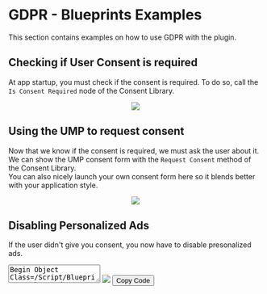 # GDPR - Blueprints Examples
This section contains examples on how to use GDPR with the plugin.
## Checking if User Consent is required
At app startup, you must check if the consent is required. To do so, call the `Is Consent Required` node of the Consent Library.

<div style="text-align:center">
<img src="https://github.com/Pandoa/AdsPro/blob/main/_images/IsConsentRequired.png?raw=true"/>
</div>

## Using the UMP to request consent
Now that we know if the consent is required, we must ask the user about it.   
We can show the UMP consent form with the `Request Consent` method of the Consent Library.  
You can also nicely launch your own consent form here so it blends better with your application style.

<div style="text-align:center">
<img src="https://github.com/Pandoa/AdsPro/blob/main/_images/UMPRequestConsent.png?raw=true"/>
</div>

## Disabling Personalized Ads
If the user didn't give you consent, you now have to disable presonalized ads.

<div class="bpcode">
<textarea readonly>
Begin Object Class=/Script/BlueprintGraph.K2Node_AsyncAction Name="K2Node_AsyncAction_5"
   ProxyFactoryFunctionName="IsConsentRequired"
   ProxyFactoryClass=Class'"/Script/AdsPro.ConsentRequiredProxy"'
   ProxyClass=Class'"/Script/AdsPro.ConsentRequiredProxy"'
   NodePosX=-656
   NodePosY=-896
   NodeGuid=C7B8C61E4B2AAAB09B32D4A40160403F
   CustomProperties Pin (PinId=25A793294BBB197C70EA3889EF5833FD,PinName="execute",PinToolTip="\nExec",PinType.PinCategory="exec",PinType.PinSubCategory="",PinType.PinSubCategoryObject=None,PinType.PinSubCategoryMemberReference=(),PinType.PinValueType=(),PinType.ContainerType=None,PinType.bIsReference=False,PinType.bIsConst=False,PinType.bIsWeakPointer=False,PinType.bIsUObjectWrapper=True,LinkedTo=(K2Node_Event_5 118586BB4EA9470F8087FD820D560415,),PersistentGuid=00000000000000000000000000000000,bHidden=False,bNotConnectable=False,bDefaultValueIsReadOnly=False,bDefaultValueIsIgnored=False,bAdvancedView=False,bOrphanedPin=False,)
   CustomProperties Pin (PinId=F47F460643D8045C413CD7BA0E7A3815,PinName="then",Direction="EGPD_Output",PinType.PinCategory="exec",PinType.PinSubCategory="",PinType.PinSubCategoryObject=None,PinType.PinSubCategoryMemberReference=(),PinType.PinValueType=(),PinType.ContainerType=None,PinType.bIsReference=False,PinType.bIsConst=False,PinType.bIsWeakPointer=False,PinType.bIsUObjectWrapper=True,PersistentGuid=00000000000000000000000000000000,bHidden=False,bNotConnectable=False,bDefaultValueIsReadOnly=False,bDefaultValueIsIgnored=False,bAdvancedView=False,bOrphanedPin=False,)
   CustomProperties Pin (PinId=E93963544A489D5B783BAE99664B793E,PinName="Required",PinFriendlyName=NSLOCTEXT("", "F8338243455B41BD9066159D9A506B0F", "Required"),PinToolTip="We need to ask the user for consent.",Direction="EGPD_Output",PinType.PinCategory="exec",PinType.PinSubCategory="",PinType.PinSubCategoryObject=None,PinType.PinSubCategoryMemberReference=(),PinType.PinValueType=(),PinType.ContainerType=None,PinType.bIsReference=False,PinType.bIsConst=False,PinType.bIsWeakPointer=False,PinType.bIsUObjectWrapper=True,LinkedTo=(K2Node_AsyncAction_6 41C4AAFE4DC42DCCA995508F4FAD547B,),PersistentGuid=00000000000000000000000000000000,bHidden=False,bNotConnectable=False,bDefaultValueIsReadOnly=False,bDefaultValueIsIgnored=False,bAdvancedView=False,bOrphanedPin=False,)
   CustomProperties Pin (PinId=BA74378A4BC78D9272DD96AADD0D8622,PinName="NotRequired",PinFriendlyName=NSLOCTEXT("", "DE99C7ED4CD1377253669E8387ABDDB3", "Not Required"),PinToolTip="No need to ask the user for consent.",Direction="EGPD_Output",PinType.PinCategory="exec",PinType.PinSubCategory="",PinType.PinSubCategoryObject=None,PinType.PinSubCategoryMemberReference=(),PinType.PinValueType=(),PinType.ContainerType=None,PinType.bIsReference=False,PinType.bIsConst=False,PinType.bIsWeakPointer=False,PinType.bIsUObjectWrapper=True,LinkedTo=(K2Node_Knot_0 64E5AEE846941FCB980139A44EEF1343,),PersistentGuid=00000000000000000000000000000000,bHidden=False,bNotConnectable=False,bDefaultValueIsReadOnly=False,bDefaultValueIsIgnored=False,bAdvancedView=False,bOrphanedPin=False,)
End Object
Begin Object Class=/Script/UnrealEd.EdGraphNode_Comment Name="EdGraphNode_Comment_2"
   bCommentBubbleVisible_InDetailsPanel=False
   NodePosX=-464
   NodePosY=-688
   NodeWidth=288
   NodeHeight=112
   bCommentBubblePinned=False
   bCommentBubbleVisible=False
   NodeComment="Consent is not required"
   NodeGuid=1DCED3364DD8461EBA97C1994C3C5E14
End Object
Begin Object Class=/Script/BlueprintGraph.K2Node_Knot Name="K2Node_Knot_0"
   NodePosX=-352
   NodePosY=-624
   NodeGuid=2676399641E15305EF9473A59F926EC2
   CustomProperties Pin (PinId=64E5AEE846941FCB980139A44EEF1343,PinName="InputPin",PinType.PinCategory="exec",PinType.PinSubCategory="",PinType.PinSubCategoryObject=None,PinType.PinSubCategoryMemberReference=(),PinType.PinValueType=(),PinType.ContainerType=None,PinType.bIsReference=False,PinType.bIsConst=False,PinType.bIsWeakPointer=False,PinType.bIsUObjectWrapper=True,LinkedTo=(K2Node_AsyncAction_5 BA74378A4BC78D9272DD96AADD0D8622,),PersistentGuid=00000000000000000000000000000000,bHidden=False,bNotConnectable=False,bDefaultValueIsReadOnly=False,bDefaultValueIsIgnored=True,bAdvancedView=False,bOrphanedPin=False,)
   CustomProperties Pin (PinId=73DE6F9442C976AD72EE4887115B6490,PinName="OutputPin",Direction="EGPD_Output",PinType.PinCategory="exec",PinType.PinSubCategory="",PinType.PinSubCategoryObject=None,PinType.PinSubCategoryMemberReference=(),PinType.PinValueType=(),PinType.ContainerType=None,PinType.bIsReference=False,PinType.bIsConst=False,PinType.bIsWeakPointer=False,PinType.bIsUObjectWrapper=True,PersistentGuid=00000000000000000000000000000000,bHidden=False,bNotConnectable=False,bDefaultValueIsReadOnly=False,bDefaultValueIsIgnored=False,bAdvancedView=False,bOrphanedPin=False,)
End Object
Begin Object Class=/Script/BlueprintGraph.K2Node_AsyncAction Name="K2Node_AsyncAction_6"
   ProxyFactoryFunctionName="RequestConsent"
   ProxyFactoryClass=Class'"/Script/AdsPro.RequestConsentProxy"'
   ProxyClass=Class'"/Script/AdsPro.RequestConsentProxy"'
   NodePosX=-384
   NodePosY=-908
   NodeGuid=C456687141FDAC28246C879C18330501
   CustomProperties Pin (PinId=41C4AAFE4DC42DCCA995508F4FAD547B,PinName="execute",PinType.PinCategory="exec",PinType.PinSubCategory="",PinType.PinSubCategoryObject=None,PinType.PinSubCategoryMemberReference=(),PinType.PinValueType=(),PinType.ContainerType=None,PinType.bIsReference=False,PinType.bIsConst=False,PinType.bIsWeakPointer=False,PinType.bIsUObjectWrapper=True,LinkedTo=(K2Node_AsyncAction_5 E93963544A489D5B783BAE99664B793E,),PersistentGuid=00000000000000000000000000000000,bHidden=False,bNotConnectable=False,bDefaultValueIsReadOnly=False,bDefaultValueIsIgnored=False,bAdvancedView=False,bOrphanedPin=False,)
   CustomProperties Pin (PinId=905D06AB44511E0CADB65CA55E0AE9F1,PinName="then",Direction="EGPD_Output",PinType.PinCategory="exec",PinType.PinSubCategory="",PinType.PinSubCategoryObject=None,PinType.PinSubCategoryMemberReference=(),PinType.PinValueType=(),PinType.ContainerType=None,PinType.bIsReference=False,PinType.bIsConst=False,PinType.bIsWeakPointer=False,PinType.bIsUObjectWrapper=True,PersistentGuid=00000000000000000000000000000000,bHidden=False,bNotConnectable=False,bDefaultValueIsReadOnly=False,bDefaultValueIsIgnored=False,bAdvancedView=False,bOrphanedPin=False,)
   CustomProperties Pin (PinId=69D67838491025699895F4949C0B66BE,PinName="Requested",PinFriendlyName=NSLOCTEXT("", "B0E063B14C3A7F0AA1E162B80E1D1A17", "Requested"),PinToolTip="The consent has been requested and the user chose something.",Direction="EGPD_Output",PinType.PinCategory="exec",PinType.PinSubCategory="",PinType.PinSubCategoryObject=None,PinType.PinSubCategoryMemberReference=(),PinType.PinValueType=(),PinType.ContainerType=None,PinType.bIsReference=False,PinType.bIsConst=False,PinType.bIsWeakPointer=False,PinType.bIsUObjectWrapper=True,LinkedTo=(K2Node_SwitchEnum_0 013237504EEA7C366C3B71B2AD08BD37,),PersistentGuid=00000000000000000000000000000000,bHidden=False,bNotConnectable=False,bDefaultValueIsReadOnly=False,bDefaultValueIsIgnored=False,bAdvancedView=False,bOrphanedPin=False,)
   CustomProperties Pin (PinId=6E9C4D39419FA1F5FEDE5D984D01D397,PinName="Error",PinFriendlyName=NSLOCTEXT("", "F1EB3F48463E06D87A189CACF5623D14", "Error"),PinToolTip="An error occured while asking consent.",Direction="EGPD_Output",PinType.PinCategory="exec",PinType.PinSubCategory="",PinType.PinSubCategoryObject=None,PinType.PinSubCategoryMemberReference=(),PinType.PinValueType=(),PinType.ContainerType=None,PinType.bIsReference=False,PinType.bIsConst=False,PinType.bIsWeakPointer=False,PinType.bIsUObjectWrapper=True,LinkedTo=(K2Node_Knot_4 04436A60471DFDC71CAEBAAFD645E817,),PersistentGuid=00000000000000000000000000000000,bHidden=False,bNotConnectable=False,bDefaultValueIsReadOnly=False,bDefaultValueIsIgnored=False,bAdvancedView=False,bOrphanedPin=False,)
   CustomProperties Pin (PinId=38D22E84412CFDB3C491DEA17F924961,PinName="Error",PinToolTip="Error",Direction="EGPD_Output",PinType.PinCategory="byte",PinType.PinSubCategory="",PinType.PinSubCategoryObject=Enum'"/Script/AdsPro.EConsentError"',PinType.PinSubCategoryMemberReference=(),PinType.PinValueType=(),PinType.ContainerType=None,PinType.bIsReference=False,PinType.bIsConst=False,PinType.bIsWeakPointer=False,PinType.bIsUObjectWrapper=False,PersistentGuid=00000000000000000000000000000000,bHidden=False,bNotConnectable=False,bDefaultValueIsReadOnly=False,bDefaultValueIsIgnored=False,bAdvancedView=False,bOrphanedPin=False,)
   CustomProperties Pin (PinId=D60CC55C4F1C3F260DEE3DB75B02BF2B,PinName="ConsentStatus",PinToolTip="Consent Status",Direction="EGPD_Output",PinType.PinCategory="byte",PinType.PinSubCategory="",PinType.PinSubCategoryObject=Enum'"/Script/AdsPro.EConsentStatus"',PinType.PinSubCategoryMemberReference=(),PinType.PinValueType=(),PinType.ContainerType=None,PinType.bIsReference=False,PinType.bIsConst=False,PinType.bIsWeakPointer=False,PinType.bIsUObjectWrapper=False,PersistentGuid=00000000000000000000000000000000,bHidden=False,bNotConnectable=False,bDefaultValueIsReadOnly=False,bDefaultValueIsIgnored=False,bAdvancedView=False,bOrphanedPin=False,)
   CustomProperties Pin (PinId=45B9506047A0C586102861A988E07E57,PinName="bTagForUnderAgeOfConsent",PinType.PinCategory="bool",PinType.PinSubCategory="",PinType.PinSubCategoryObject=None,PinType.PinSubCategoryMemberReference=(),PinType.PinValueType=(),PinType.ContainerType=None,PinType.bIsReference=False,PinType.bIsConst=False,PinType.bIsWeakPointer=False,PinType.bIsUObjectWrapper=False,DefaultValue="false",AutogeneratedDefaultValue="false",PersistentGuid=00000000000000000000000000000000,bHidden=False,bNotConnectable=False,bDefaultValueIsReadOnly=False,bDefaultValueIsIgnored=False,bAdvancedView=False,bOrphanedPin=False,)
   CustomProperties Pin (PinId=E17EEC864F7BE12966A90499B21A945A,PinName="bUseDebugSettings",PinType.PinCategory="bool",PinType.PinSubCategory="",PinType.PinSubCategoryObject=None,PinType.PinSubCategoryMemberReference=(),PinType.PinValueType=(),PinType.ContainerType=None,PinType.bIsReference=False,PinType.bIsConst=False,PinType.bIsWeakPointer=False,PinType.bIsUObjectWrapper=False,DefaultValue="false",AutogeneratedDefaultValue="false",PersistentGuid=00000000000000000000000000000000,bHidden=False,bNotConnectable=False,bDefaultValueIsReadOnly=False,bDefaultValueIsIgnored=False,bAdvancedView=False,bOrphanedPin=False,)
   CustomProperties Pin (PinId=BF28B93449D06D9B5C085D8497EDA034,PinName="DebugGeography",PinType.PinCategory="byte",PinType.PinSubCategory="",PinType.PinSubCategoryObject=Enum'"/Script/AdsPro.EConsentDebugGeography"',PinType.PinSubCategoryMemberReference=(),PinType.PinValueType=(),PinType.ContainerType=None,PinType.bIsReference=False,PinType.bIsConst=False,PinType.bIsWeakPointer=False,PinType.bIsUObjectWrapper=False,DefaultValue="Disabled",PersistentGuid=00000000000000000000000000000000,bHidden=False,bNotConnectable=False,bDefaultValueIsReadOnly=False,bDefaultValueIsIgnored=False,bAdvancedView=False,bOrphanedPin=False,)
End Object
Begin Object Class=/Script/UnrealEd.EdGraphNode_Comment Name="EdGraphNode_Comment_4"
   bCommentBubbleVisible_InDetailsPanel=False
   NodePosX=-16
   NodePosY=-688
   NodeWidth=288
   NodeHeight=112
   bCommentBubblePinned=False
   bCommentBubbleVisible=False
   NodeComment="An error occured"
   NodeGuid=E419042D4CF69C06F934889753BC542A
End Object
Begin Object Class=/Script/BlueprintGraph.K2Node_Knot Name="K2Node_Knot_4"
   NodePosX=96
   NodePosY=-624
   NodeGuid=958709D94BA018B822623A9AB7F57450
   CustomProperties Pin (PinId=04436A60471DFDC71CAEBAAFD645E817,PinName="InputPin",PinType.PinCategory="exec",PinType.PinSubCategory="",PinType.PinSubCategoryObject=None,PinType.PinSubCategoryMemberReference=(),PinType.PinValueType=(),PinType.ContainerType=None,PinType.bIsReference=False,PinType.bIsConst=False,PinType.bIsWeakPointer=False,PinType.bIsUObjectWrapper=True,LinkedTo=(K2Node_AsyncAction_6 6E9C4D39419FA1F5FEDE5D984D01D397,),PersistentGuid=00000000000000000000000000000000,bHidden=False,bNotConnectable=False,bDefaultValueIsReadOnly=False,bDefaultValueIsIgnored=True,bAdvancedView=False,bOrphanedPin=False,)
   CustomProperties Pin (PinId=806B2ACE4D27730B4E619D8F8CAD0C2E,PinName="OutputPin",Direction="EGPD_Output",PinType.PinCategory="exec",PinType.PinSubCategory="",PinType.PinSubCategoryObject=None,PinType.PinSubCategoryMemberReference=(),PinType.PinValueType=(),PinType.ContainerType=None,PinType.bIsReference=False,PinType.bIsConst=False,PinType.bIsWeakPointer=False,PinType.bIsUObjectWrapper=True,PersistentGuid=00000000000000000000000000000000,bHidden=False,bNotConnectable=False,bDefaultValueIsReadOnly=False,bDefaultValueIsIgnored=False,bAdvancedView=False,bOrphanedPin=False,)
End Object
Begin Object Class=/Script/BlueprintGraph.K2Node_CallFunction Name="K2Node_CallFunction_2"
   bIsPureFunc=True
   FunctionReference=(MemberParent=Class'"/Script/AdsPro.ConsentLibrary"',MemberName="GetConsentType")
   NodePosX=-192
   NodePosY=-1008
   NodeGuid=F0DDFD81463E44C278D08793D952B63F
   CustomProperties Pin (PinId=6BE8AF1C400A7B7570803B949F2013C1,PinName="self",PinFriendlyName=NSLOCTEXT("K2Node", "Target", "Target"),PinType.PinCategory="object",PinType.PinSubCategory="",PinType.PinSubCategoryObject=Class'"/Script/AdsPro.ConsentLibrary"',PinType.PinSubCategoryMemberReference=(),PinType.PinValueType=(),PinType.ContainerType=None,PinType.bIsReference=False,PinType.bIsConst=False,PinType.bIsWeakPointer=False,PinType.bIsUObjectWrapper=False,DefaultObject="/Script/AdsPro.Default__ConsentLibrary",PersistentGuid=00000000000000000000000000000000,bHidden=True,bNotConnectable=False,bDefaultValueIsReadOnly=False,bDefaultValueIsIgnored=False,bAdvancedView=False,bOrphanedPin=False,)
   CustomProperties Pin (PinId=59C6D02E4524E6C97AA9608FBC532FF6,PinName="ReturnValue",PinFriendlyName=NSLOCTEXT("", "FBCBD7A1496269914347E3850C1D27B5", "Consent Type"),Direction="EGPD_Output",PinType.PinCategory="byte",PinType.PinSubCategory="",PinType.PinSubCategoryObject=Enum'"/Script/AdsPro.EConsentType"',PinType.PinSubCategoryMemberReference=(),PinType.PinValueType=(),PinType.ContainerType=None,PinType.bIsReference=False,PinType.bIsConst=False,PinType.bIsWeakPointer=False,PinType.bIsUObjectWrapper=False,DefaultValue="Unknown",LinkedTo=(K2Node_SwitchEnum_0 CA066345426EF077A9708EACA61DF775,),PersistentGuid=00000000000000000000000000000000,bHidden=False,bNotConnectable=False,bDefaultValueIsReadOnly=False,bDefaultValueIsIgnored=False,bAdvancedView=False,bOrphanedPin=False,)
End Object
Begin Object Class=/Script/BlueprintGraph.K2Node_SwitchEnum Name="K2Node_SwitchEnum_0"
   Enum=Enum'"/Script/AdsPro.EConsentType"'
   EnumEntries(0)="Unknown"
   EnumEntries(1)="Personalized"
   EnumEntries(2)="NonPersonalized"
   NodePosX=48
   NodePosY=-880
   NodeGuid=468EEDD14A750DFF2A42AAABB05EFD6D
   CustomProperties Pin (PinId=013237504EEA7C366C3B71B2AD08BD37,PinName="execute",PinType.PinCategory="exec",PinType.PinSubCategory="",PinType.PinSubCategoryObject=None,PinType.PinSubCategoryMemberReference=(),PinType.PinValueType=(),PinType.ContainerType=None,PinType.bIsReference=False,PinType.bIsConst=False,PinType.bIsWeakPointer=False,PinType.bIsUObjectWrapper=True,LinkedTo=(K2Node_AsyncAction_6 69D67838491025699895F4949C0B66BE,),PersistentGuid=00000000000000000000000000000000,bHidden=False,bNotConnectable=False,bDefaultValueIsReadOnly=False,bDefaultValueIsIgnored=False,bAdvancedView=False,bOrphanedPin=False,)
   CustomProperties Pin (PinId=CA066345426EF077A9708EACA61DF775,PinName="Selection",PinType.PinCategory="byte",PinType.PinSubCategory="",PinType.PinSubCategoryObject=Enum'"/Script/AdsPro.EConsentType"',PinType.PinSubCategoryMemberReference=(),PinType.PinValueType=(),PinType.ContainerType=None,PinType.bIsReference=False,PinType.bIsConst=False,PinType.bIsWeakPointer=False,PinType.bIsUObjectWrapper=True,DefaultValue="Unknown",LinkedTo=(K2Node_CallFunction_2 59C6D02E4524E6C97AA9608FBC532FF6,),PersistentGuid=00000000000000000000000000000000,bHidden=False,bNotConnectable=False,bDefaultValueIsReadOnly=False,bDefaultValueIsIgnored=False,bAdvancedView=False,bOrphanedPin=False,)
   CustomProperties Pin (PinId=C0DA849A4DBC6835C27DF8A4DF5C3A2E,PinName="NotEqual_ByteByte",PinType.PinCategory="object",PinType.PinSubCategory="",PinType.PinSubCategoryObject=Class'"/Script/Engine.KismetMathLibrary"',PinType.PinSubCategoryMemberReference=(),PinType.PinValueType=(),PinType.ContainerType=None,PinType.bIsReference=False,PinType.bIsConst=False,PinType.bIsWeakPointer=False,PinType.bIsUObjectWrapper=False,DefaultObject="/Script/Engine.Default__KismetMathLibrary",PersistentGuid=00000000000000000000000000000000,bHidden=True,bNotConnectable=True,bDefaultValueIsReadOnly=True,bDefaultValueIsIgnored=False,bAdvancedView=False,bOrphanedPin=False,)
   CustomProperties Pin (PinId=5E72BBE94C9D2DE46E55ABBC136650F2,PinName="Unknown",PinFriendlyName=NSLOCTEXT("", "482E6AB3491CD240484E9E916BB3AE71", "Unknown"),Direction="EGPD_Output",PinType.PinCategory="exec",PinType.PinSubCategory="",PinType.PinSubCategoryObject=None,PinType.PinSubCategoryMemberReference=(),PinType.PinValueType=(),PinType.ContainerType=None,PinType.bIsReference=False,PinType.bIsConst=False,PinType.bIsWeakPointer=False,PinType.bIsUObjectWrapper=False,LinkedTo=(K2Node_Knot_2 04436A60471DFDC71CAEBAAFD645E817,),PersistentGuid=00000000000000000000000000000000,bHidden=False,bNotConnectable=False,bDefaultValueIsReadOnly=False,bDefaultValueIsIgnored=False,bAdvancedView=False,bOrphanedPin=False,)
   CustomProperties Pin (PinId=D75111E24E533570A2DB6B9D017B05B8,PinName="Personalized",PinFriendlyName=NSLOCTEXT("", "FA56641D43FCA7FEB2F5069C6451F92A", "Personalized"),Direction="EGPD_Output",PinType.PinCategory="exec",PinType.PinSubCategory="",PinType.PinSubCategoryObject=None,PinType.PinSubCategoryMemberReference=(),PinType.PinValueType=(),PinType.ContainerType=None,PinType.bIsReference=False,PinType.bIsConst=False,PinType.bIsWeakPointer=False,PinType.bIsUObjectWrapper=False,LinkedTo=(K2Node_Knot_5 04436A60471DFDC71CAEBAAFD645E817,),PersistentGuid=00000000000000000000000000000000,bHidden=False,bNotConnectable=False,bDefaultValueIsReadOnly=False,bDefaultValueIsIgnored=False,bAdvancedView=False,bOrphanedPin=False,)
   CustomProperties Pin (PinId=075F568A402536C9A104EA8385B56077,PinName="NonPersonalized",PinFriendlyName=NSLOCTEXT("", "B1FFC5A64A877EE54F8E749214F2D491", "Non Personalized"),Direction="EGPD_Output",PinType.PinCategory="exec",PinType.PinSubCategory="",PinType.PinSubCategoryObject=None,PinType.PinSubCategoryMemberReference=(),PinType.PinValueType=(),PinType.ContainerType=None,PinType.bIsReference=False,PinType.bIsConst=False,PinType.bIsWeakPointer=False,PinType.bIsUObjectWrapper=False,LinkedTo=(K2Node_CallFunction_3 8FAD63AC449FBA5CF15838B17BEA7ED7,),PersistentGuid=00000000000000000000000000000000,bHidden=False,bNotConnectable=False,bDefaultValueIsReadOnly=False,bDefaultValueIsIgnored=False,bAdvancedView=False,bOrphanedPin=False,)
End Object
Begin Object Class=/Script/UnrealEd.EdGraphNode_Comment Name="EdGraphNode_Comment_0"
   bCommentBubbleVisible_InDetailsPanel=False
   NodePosX=352
   NodePosY=-1008
   NodeWidth=288
   NodeHeight=112
   bCommentBubblePinned=False
   bCommentBubbleVisible=False
   NodeComment="Couldn\'t determine type"
   NodeGuid=E4F10E574CC81F8E3CCD70A27C6DB108
End Object
Begin Object Class=/Script/BlueprintGraph.K2Node_Knot Name="K2Node_Knot_2"
   NodePosX=464
   NodePosY=-928
   NodeGuid=72B0B45D431F825D0EA0F9BA9D58CD3C
   CustomProperties Pin (PinId=04436A60471DFDC71CAEBAAFD645E817,PinName="InputPin",PinType.PinCategory="exec",PinType.PinSubCategory="",PinType.PinSubCategoryObject=None,PinType.PinSubCategoryMemberReference=(),PinType.PinValueType=(),PinType.ContainerType=None,PinType.bIsReference=False,PinType.bIsConst=False,PinType.bIsWeakPointer=False,PinType.bIsUObjectWrapper=False,LinkedTo=(K2Node_SwitchEnum_0 5E72BBE94C9D2DE46E55ABBC136650F2,),PersistentGuid=00000000000000000000000000000000,bHidden=False,bNotConnectable=False,bDefaultValueIsReadOnly=False,bDefaultValueIsIgnored=True,bAdvancedView=False,bOrphanedPin=False,)
   CustomProperties Pin (PinId=806B2ACE4D27730B4E619D8F8CAD0C2E,PinName="OutputPin",Direction="EGPD_Output",PinType.PinCategory="exec",PinType.PinSubCategory="",PinType.PinSubCategoryObject=None,PinType.PinSubCategoryMemberReference=(),PinType.PinValueType=(),PinType.ContainerType=None,PinType.bIsReference=False,PinType.bIsConst=False,PinType.bIsWeakPointer=False,PinType.bIsUObjectWrapper=False,PersistentGuid=00000000000000000000000000000000,bHidden=False,bNotConnectable=False,bDefaultValueIsReadOnly=False,bDefaultValueIsIgnored=False,bAdvancedView=False,bOrphanedPin=False,)
End Object
Begin Object Class=/Script/UnrealEd.EdGraphNode_Comment Name="EdGraphNode_Comment_5"
   bCommentBubbleVisible_InDetailsPanel=False
   NodePosX=352
   NodePosY=-880
   NodeWidth=288
   NodeHeight=112
   bCommentBubblePinned=False
   bCommentBubbleVisible=False
   NodeComment="Consent obtained"
   NodeGuid=2AA98D9A4869F4A78B8F9FAF8BCA462F
End Object
Begin Object Class=/Script/BlueprintGraph.K2Node_Knot Name="K2Node_Knot_5"
   NodePosX=464
   NodePosY=-816
   NodeGuid=826BB5F54EDA3C5D4D42CE84CAF5F9CB
   CustomProperties Pin (PinId=04436A60471DFDC71CAEBAAFD645E817,PinName="InputPin",PinType.PinCategory="exec",PinType.PinSubCategory="",PinType.PinSubCategoryObject=None,PinType.PinSubCategoryMemberReference=(),PinType.PinValueType=(),PinType.ContainerType=None,PinType.bIsReference=False,PinType.bIsConst=False,PinType.bIsWeakPointer=False,PinType.bIsUObjectWrapper=False,LinkedTo=(K2Node_SwitchEnum_0 D75111E24E533570A2DB6B9D017B05B8,),PersistentGuid=00000000000000000000000000000000,bHidden=False,bNotConnectable=False,bDefaultValueIsReadOnly=False,bDefaultValueIsIgnored=True,bAdvancedView=False,bOrphanedPin=False,)
   CustomProperties Pin (PinId=806B2ACE4D27730B4E619D8F8CAD0C2E,PinName="OutputPin",Direction="EGPD_Output",PinType.PinCategory="exec",PinType.PinSubCategory="",PinType.PinSubCategoryObject=None,PinType.PinSubCategoryMemberReference=(),PinType.PinValueType=(),PinType.ContainerType=None,PinType.bIsReference=False,PinType.bIsConst=False,PinType.bIsWeakPointer=False,PinType.bIsUObjectWrapper=False,PersistentGuid=00000000000000000000000000000000,bHidden=False,bNotConnectable=False,bDefaultValueIsReadOnly=False,bDefaultValueIsIgnored=False,bAdvancedView=False,bOrphanedPin=False,)
End Object
Begin Object Class=/Script/BlueprintGraph.K2Node_CallFunction Name="K2Node_CallFunction_3"
   FunctionReference=(MemberParent=Class'"/Script/AdsPro.AdMobLibrary"',MemberName="SetPersonalizedAdsEnabled")
   NodePosX=368
   NodePosY=-736
   NodeGuid=A4E5078D47F44A525F13AEBCB9003F45
   CustomProperties Pin (PinId=8FAD63AC449FBA5CF15838B17BEA7ED7,PinName="execute",PinType.PinCategory="exec",PinType.PinSubCategory="",PinType.PinSubCategoryObject=None,PinType.PinSubCategoryMemberReference=(),PinType.PinValueType=(),PinType.ContainerType=None,PinType.bIsReference=False,PinType.bIsConst=False,PinType.bIsWeakPointer=False,PinType.bIsUObjectWrapper=False,LinkedTo=(K2Node_SwitchEnum_0 075F568A402536C9A104EA8385B56077,),PersistentGuid=00000000000000000000000000000000,bHidden=False,bNotConnectable=False,bDefaultValueIsReadOnly=False,bDefaultValueIsIgnored=False,bAdvancedView=False,bOrphanedPin=False,)
   CustomProperties Pin (PinId=4C8FD6124489AF65AE7D4AB74AF0C048,PinName="then",Direction="EGPD_Output",PinType.PinCategory="exec",PinType.PinSubCategory="",PinType.PinSubCategoryObject=None,PinType.PinSubCategoryMemberReference=(),PinType.PinValueType=(),PinType.ContainerType=None,PinType.bIsReference=False,PinType.bIsConst=False,PinType.bIsWeakPointer=False,PinType.bIsUObjectWrapper=False,LinkedTo=(K2Node_Knot_6 98402AB84F7CBD85F94C6DAD15813511,),PersistentGuid=00000000000000000000000000000000,bHidden=False,bNotConnectable=False,bDefaultValueIsReadOnly=False,bDefaultValueIsIgnored=False,bAdvancedView=False,bOrphanedPin=False,)
   CustomProperties Pin (PinId=67184A6C4836765AFBA026BE8762B291,PinName="self",PinFriendlyName=NSLOCTEXT("K2Node", "Target", "Target"),PinType.PinCategory="object",PinType.PinSubCategory="",PinType.PinSubCategoryObject=Class'"/Script/AdsPro.AdMobLibrary"',PinType.PinSubCategoryMemberReference=(),PinType.PinValueType=(),PinType.ContainerType=None,PinType.bIsReference=False,PinType.bIsConst=False,PinType.bIsWeakPointer=False,PinType.bIsUObjectWrapper=False,DefaultObject="/Script/AdsPro.Default__AdMobLibrary",PersistentGuid=00000000000000000000000000000000,bHidden=True,bNotConnectable=False,bDefaultValueIsReadOnly=False,bDefaultValueIsIgnored=False,bAdvancedView=False,bOrphanedPin=False,)
   CustomProperties Pin (PinId=51CFE6CA468B8E5BE8C6FB8CA6F6C742,PinName="bEnabled",PinType.PinCategory="bool",PinType.PinSubCategory="",PinType.PinSubCategoryObject=None,PinType.PinSubCategoryMemberReference=(),PinType.PinValueType=(),PinType.ContainerType=None,PinType.bIsReference=False,PinType.bIsConst=True,PinType.bIsWeakPointer=False,PinType.bIsUObjectWrapper=False,DefaultValue="false",AutogeneratedDefaultValue="false",PersistentGuid=00000000000000000000000000000000,bHidden=False,bNotConnectable=False,bDefaultValueIsReadOnly=False,bDefaultValueIsIgnored=False,bAdvancedView=False,bOrphanedPin=False,)
End Object
Begin Object Class=/Script/UnrealEd.EdGraphNode_Comment Name="EdGraphNode_Comment_3"
   bCommentBubbleVisible_InDetailsPanel=False
   NodePosX=672
   NodePosY=-784
   NodeWidth=352
   NodeHeight=112
   bCommentBubblePinned=False
   bCommentBubbleVisible=False
   NodeComment="We have to disable any Mediation Partner as well"
   NodeGuid=79598220417E2A4CAF7F25B7EBC90C4C
End Object
Begin Object Class=/Script/BlueprintGraph.K2Node_Knot Name="K2Node_Knot_6"
   NodePosX=832
   NodePosY=-704
   NodeGuid=5C5D2A8C420C15DE56FFC4A1583A7383
   CustomProperties Pin (PinId=98402AB84F7CBD85F94C6DAD15813511,PinName="InputPin",PinType.PinCategory="exec",PinType.PinSubCategory="",PinType.PinSubCategoryObject=None,PinType.PinSubCategoryMemberReference=(),PinType.PinValueType=(),PinType.ContainerType=None,PinType.bIsReference=False,PinType.bIsConst=False,PinType.bIsWeakPointer=False,PinType.bIsUObjectWrapper=False,LinkedTo=(K2Node_CallFunction_3 4C8FD6124489AF65AE7D4AB74AF0C048,),PersistentGuid=00000000000000000000000000000000,bHidden=False,bNotConnectable=False,bDefaultValueIsReadOnly=False,bDefaultValueIsIgnored=True,bAdvancedView=False,bOrphanedPin=False,)
   CustomProperties Pin (PinId=6D1DFC9D4B44C81AD9A4DA9D66EA87DA,PinName="OutputPin",Direction="EGPD_Output",PinType.PinCategory="exec",PinType.PinSubCategory="",PinType.PinSubCategoryObject=None,PinType.PinSubCategoryMemberReference=(),PinType.PinValueType=(),PinType.ContainerType=None,PinType.bIsReference=False,PinType.bIsConst=False,PinType.bIsWeakPointer=False,PinType.bIsUObjectWrapper=False,PersistentGuid=00000000000000000000000000000000,bHidden=False,bNotConnectable=False,bDefaultValueIsReadOnly=False,bDefaultValueIsIgnored=False,bAdvancedView=False,bOrphanedPin=False,)
End Object
Begin Object Class=/Script/BlueprintGraph.K2Node_Event Name="K2Node_Event_5"
   EventReference=(MemberParent=Class'"/Script/Engine.Actor"',MemberName="ReceiveBeginPlay")
   bOverrideFunction=True
   NodePosX=-880
   NodePosY=-896
   NodeGuid=AD40582340B99599A37B849AEC8181FE
   CustomProperties Pin (PinId=6148E00247D433F976646085B91B91C2,PinName="OutputDelegate",Direction="EGPD_Output",PinType.PinCategory="delegate",PinType.PinSubCategory="",PinType.PinSubCategoryObject=None,PinType.PinSubCategoryMemberReference=(MemberParent=Class'"/Script/Engine.Actor"',MemberName="ReceiveBeginPlay"),PinType.PinValueType=(),PinType.ContainerType=None,PinType.bIsReference=False,PinType.bIsConst=False,PinType.bIsWeakPointer=False,PinType.bIsUObjectWrapper=False,PersistentGuid=00000000000000000000000000000000,bHidden=False,bNotConnectable=False,bDefaultValueIsReadOnly=False,bDefaultValueIsIgnored=False,bAdvancedView=False,bOrphanedPin=False,)
   CustomProperties Pin (PinId=118586BB4EA9470F8087FD820D560415,PinName="then",Direction="EGPD_Output",PinType.PinCategory="exec",PinType.PinSubCategory="",PinType.PinSubCategoryObject=None,PinType.PinSubCategoryMemberReference=(),PinType.PinValueType=(),PinType.ContainerType=None,PinType.bIsReference=False,PinType.bIsConst=False,PinType.bIsWeakPointer=False,PinType.bIsUObjectWrapper=False,LinkedTo=(K2Node_AsyncAction_5 25A793294BBB197C70EA3889EF5833FD,),PersistentGuid=00000000000000000000000000000000,bHidden=False,bNotConnectable=False,bDefaultValueIsReadOnly=False,bDefaultValueIsIgnored=False,bAdvancedView=False,bOrphanedPin=False,)
End Object
</textarea>
<img src="https://github.com/Pandoa/AdsPro/blob/main/_images/DisablePersonalizedAds.png?raw=true"/>
<button onclick="copyBlueprintCode(this)">Copy Code</button>
</div>
</div>


